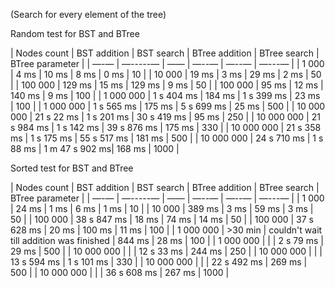 (Search for every element of the tree)

Random test for BST and BTree

| Nodes count | BST addition | BST search | BTree addition | BTree search | BTree parameter |
| —-— | —-----— | —— | —--— | —--— | —---— |
| 1 000 | 4 ms | 10 ms | 8 ms | 0 ms | 10 |
| 10 000 | 19 ms | 3 ms | 29 ms | 2 ms | 50 |
| 100 000 | 129 ms | 15 ms | 129 ms | 9 ms | 50 |
| 100 000 | 95 ms | 12 ms | 140 ms | 9 ms | 100 |
| 1 000 000 | 1 s 404 ms | 184 ms | 1 s 399 ms | 23 ms | 100 |
| 1 000 000 | 1 s 565 ms | 175 ms | 5 s 699 ms | 25 ms | 500 |
| 10 000 000 | 21 s 22 ms | 1 s 201 ms | 30 s 419 ms | 95 ms | 250 |
| 10 000 000 | 21 s 984 ms | 1 s 142 ms | 39 s 876 ms | 175 ms | 330 |
| 10 000 000 | 21 s 358 ms | 1 s 175 ms | 55 s 517 ms | 181 ms | 500 |
| 10 000 000 | 24 s 710 ms | 1 s 88 ms | 1 m 47 s 902 ms| 168 ms | 1000 |

Sorted test for BST and BTree

| Nodes count | BST addition | BST search | BTree addition | BTree search | BTree parameter |
| —-— | —-----— | —— | —--— | —--— | —---— |
| 1 000 | 24 ms | 1 ms | 6 ms | 1 ms | 10 |
| 10 000 | 389 ms | 3 ms | 59 ms | 3 ms | 50 |
| 100 000 | 38 s 847 ms | 18 ms | 74 ms | 14 ms | 50 |
| 100 000 | 37 s 628 ms | 20 ms | 100 ms | 11 ms | 100 |
| 1 000 000 | >30 min | couldn't wait till addition was finished | 844 ms | 28 ms | 100 |
| 1 000 000 | | | 2 s 79 ms | 29 ms | 500 |
| 10 000 000 | | | 12 s 33 ms | 244 ms | 250 |
| 10 000 000 | | | 13 s 594 ms | 1 s 101 ms | 330 |
| 10 000 000 | | | 22 s 492 ms | 269 ms | 500 |
| 10 000 000 | | | 36 s 608 ms | 267 ms | 1000 |

